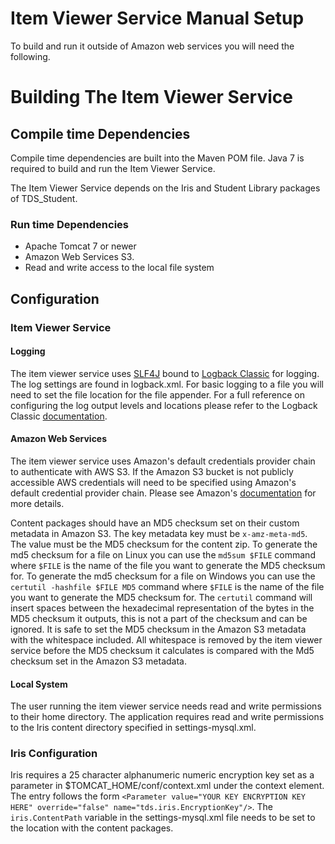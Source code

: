 # Item Viewer Service Manual Setup
To build and run it outside of Amazon web services you will need the following.

# Building The Item Viewer Service

## Compile time Dependencies
Compile time dependencies are built into the Maven POM file.
Java 7 is required to build and run the Item Viewer Service.

The Item Viewer Service depends on the Iris and Student Library packages of TDS_Student.

### Run time Dependencies
- Apache Tomcat 7 or newer
- Amazon Web Services S3.
- Read and write access to the local file system


## Configuration
### Item Viewer Service
#### Logging
The item viewer service uses [SLF4J](http://www.slf4j.org/) bound to [Logback Classic](http://logback.qos.ch/) for logging. The log settings are found in logback.xml. For basic logging to a file you will need to set the file location for the file appender. For a full reference on configuring the log output levels and locations please refer to the Logback Classic [documentation](http://logback.qos.ch/manual/configuration.html).

#### Amazon Web Services
 The item viewer service uses Amazon's default credentials provider chain to authenticate with AWS S3.
 If the Amazon S3 bucket is not publicly accessible AWS credentials will need to be specified using Amazon's default credential provider chain.
 Please see Amazon's [documentation](https://docs.aws.amazon.com/java-sdk/latest/developer-guide/credentials.html#id6) for more details.

 Content packages should have an MD5 checksum set on their custom metadata in Amazon S3. The key metadata key must be `x-amz-meta-md5`. The value must be the MD5 checksum for the content zip.
 To generate the md5 checksum for a file on Linux you can use the `md5sum $FILE` command where `$FILE` is the name of the file you want to generate the MD5 checksum for. To generate the md5 checksum for a file on Windows you can use the `certutil -hashfile $FILE MD5` command where `$FILE` is the name of the file you want to generate the MD5 checksum for.
 The `certutil` command will insert spaces between the hexadecimal representation of the bytes in the MD5 checksum it outputs, this is not a part of the checksum and can be ignored. It is safe to set the MD5 checksum in the Amazon S3 metadata with the whitespace included. All whitespace is removed by the item viewer service before the MD5 checksum it calculates is compared with the Md5 checksum set in the Amazon S3 metadata.

#### Local System
The user running the item viewer service needs read and write permissions to their home directory. The application requires read and write permissions to the Iris content directory specified in settings-mysql.xml.


### Iris Configuration
Iris requires a 25 character alphanumeric numeric encryption key set as a parameter in $TOMCAT_HOME/conf/context.xml under the context element.
The entry follows the form `<Parameter value="YOUR KEY ENCRYPTION KEY HERE" override="false" name="tds.iris.EncryptionKey"/>`.
The `iris.ContentPath` variable in the settings-mysql.xml file needs to be set to the location with the content packages.
